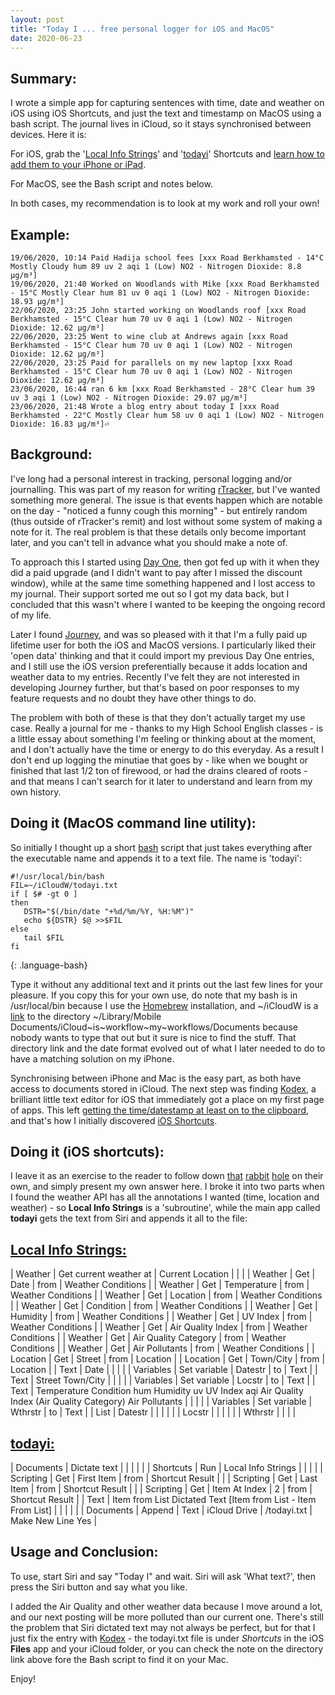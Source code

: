 ```yaml
---
layout: post
title: "Today I ... free personal logger for iOS and MacOS"
date: 2020-06-23
---
```


Summary:
--------
I wrote a simple app for capturing sentences with time, date and
weather on iOS using iOS Shortcuts, and just the text and timestamp on
MacOS using a bash script.  The journal lives in iCloud, so it stays
synchronised between devices.  Here it is:

For iOS, grab the '[Local Info Strings](https://www.icloud.com/shortcuts/8538b693ca1c4ba7910f278b85fe867d)' and '[todayi](https://www.icloud.com/shortcuts/5efbcce549ea4ab9ad0076fd28aa8f31)'
Shortcuts and [learn how to add them to your iPhone or iPad](https://support.apple.com/en-gb/guide/shortcuts/apdfeb05586f/ios).

For MacOS, see the Bash script and notes below.

In both cases, my recommendation is to look at my work and roll your own!

Example:
--------
~~~~~~~~
19/06/2020, 10:14 Paid Hadija school fees [xxx Road Berkhamsted - 14°C Mostly Cloudy hum 89 uv 2 aqi 1 (Low) NO2 - Nitrogen Dioxide: 8.8 μg/m³]
19/06/2020, 21:40 Worked on Woodlands with Mike [xxx Road Berkhamsted - 15°C Mostly Clear hum 81 uv 0 aqi 1 (Low) NO2 - Nitrogen Dioxide: 18.93 μg/m³]
22/06/2020, 23:25 John started working on Woodlands roof [xxx Road Berkhamsted - 15°C Clear hum 70 uv 0 aqi 1 (Low) NO2 - Nitrogen Dioxide: 12.62 μg/m³]
22/06/2020, 23:25 Went to wine club at Andrews again [xxx Road Berkhamsted - 15°C Clear hum 70 uv 0 aqi 1 (Low) NO2 - Nitrogen Dioxide: 12.62 μg/m³]
22/06/2020, 23:25 Paid for parallels on my new laptop [xxx Road Berkhamsted - 15°C Clear hum 70 uv 0 aqi 1 (Low) NO2 - Nitrogen Dioxide: 12.62 μg/m³]
23/06/2020, 16:44 ran 6 km [xxx Road Berkhamsted - 28°C Clear hum 39 uv 3 aqi 1 (Low) NO2 - Nitrogen Dioxide: 29.07 μg/m³]
23/06/2020, 21:48 Wrote a blog entry about today I [xxx Road Berkhamsted - 22°C Mostly Clear hum 58 uv 0 aqi 1 (Low) NO2 - Nitrogen Dioxide: 16.83 μg/m³]⏎                                                                             
~~~~~~~~

Background:
-----------
I've long had a personal interest in tracking, personal logging and/or
journalling.  This was part of my reason for writing
[rTracker](https://apps.apple.com/us/app/rtracker-track-it-your-way/id486541371),
but I've wanted something more general.  The issue is that events
happen which are notable on the day - "noticed a funny cough this
morning" - but entirely random (thus outside of rTracker's remit) and
lost without some system of making a note for it.  The real problem is
that these details only become important later, and you can't tell in
advance what you should make a note of.

To approach this I started using [Day One](https://dayoneapp.com/), then got fed up with it when
they did a paid upgrade (and I didn't want to pay after I missed the
discount window), while at the same
time something happened and I lost access to my journal.
Their support sorted me out so I got my data back, but I concluded
that this wasn't where I wanted to be keeping the ongoing record of my
life.

Later I found [Journey](https://2appstudio.com/journey/), and was so pleased with it that I'm a fully paid
up lifetime user for both the iOS and MacOS versions.  I particularly
liked their 'open data' thinking and that it could import my previous
Day One entries, and I still use the iOS
version preferentially because it adds location and weather data to my
entries.  Recently I've felt they are not interested in developing
Journey further, but that's based on poor responses to my feature
requests and no doubt they have other things to do.

The problem with both of these is that they don't actually target my
use case.  Really a journal for me - thanks to my High School English
classes - is a little essay about something I'm feeling or thinking
about at the moment, and I don't actually have the time or energy to do
this everyday.  As a result I don't end up logging the minutiae that
goes by - like when we bought or finished that last 1/2 ton of firewood, or had
the drains cleared of roots - and that means I can't search for it
later to understand and learn from my own history.

Doing it (MacOS command line utility):
---------
So initially I thought up a short [bash](https://www.gnu.org/software/bash/) script that just takes
everything after the executable name and appends it to a text file.
The name is 'todayi':

~~~~~~~~
#!/usr/local/bin/bash
FIL=~/iCloudW/todayi.txt
if [ $# -gt 0 ]
then
   DSTR="$(/bin/date "+%d/%m/%Y, %H:%M")"
   echo ${DSTR} $@ >>$FIL 
else
   tail $FIL
fi
~~~~~~~~
{: .language-bash}

Type it without any additional text and it prints out the last few
lines for your pleasure.  If you copy this for your own use, do note that
my bash is in /usr/local/bin because I use the [Homebrew](https://brew.sh/) installation,
and ~/iCloudW is a [link](https://en.wikipedia.org/wiki/Symbolic_link) to the directory
~/Library/Mobile Documents/iCloud~is~workflow~my~workflows/Documents 
because nobody wants to type that out but it sure is nice to find the
stuff.  That directory link and the date format evolved out of what I
later needed to do to have a matching solution on my iPhone.

Synchronising between iPhone and Mac is the easy part, as both have
access to documents stored in iCloud.  The next step was finding
[Kodex](https://kodex.app/), a brilliant little text editor for iOS that immediately got a
place on my first page of apps.  This left [getting the time/datestamp at least on to the clipboard](https://domainwebcenter.com/iphone-ios-13-shortcut-automation-to-insert-date-time-stamp-into-notes/),
and that's how I initially discovered [iOS Shortcuts](https://support.apple.com/en-gb/guide/shortcuts/welcome/ios). 

Doing it (iOS shortcuts):
-------------------------
I leave it as an exercise to the reader to follow down [that](https://www.imore.com/all-shortcuts-actions-apple-apps) [rabbit](https://www.matthewcassinelli.com/ios-13-siri-shortcuts-library/)
[hole](https://sharecuts.app/) on their own, and simply present my own answer here.  I broke it
into two parts when I found the weather API has all the annotations I
wanted (time, location and weather) - so **Local Info Strings** is a 'subroutine', while
the main app called **todayi** gets the text from Siri and appends it all to the file:

[Local Info Strings:](https://www.icloud.com/shortcuts/8538b693ca1c4ba7910f278b85fe867d)
--------------

| Weather   | Get current weather at | Current Location     |      |                    |
| Weather   | Get                    | Date                 | from | Weather Conditions |
| Weather   | Get                    | Temperature          | from | Weather Conditions |
| Weather   | Get                    | Location             | from | Weather Conditions |
| Weather   | Get                    | Condition            | from | Weather Conditions |
| Weather   | Get                    | Humidity             | from | Weather Conditions |
| Weather   | Get                    | UV Index             | from | Weather Conditions |
| Weather   | Get                    | Air Quality Index    | from | Weather Conditions |
| Weather   | Get                    | Air Quality Category | from | Weather Conditions |
| Weather   | Get                    | Air Pollutants       | from | Weather Conditions |
| Location  | Get                    | Street               | from | Location           |
| Location  | Get                    | Town/City            | from | Location           |
| Text      | Date                   |                      |      |                    |
| Variables | Set variable           | Datestr              | to   | Text               |
| Text      | Street Town/City       |                      |      |                    |
| Variables | Set variable           | Locstr               | to   | Text               |
| Text      | Temperature Condition hum Humidity uv UV Index aqi Air Quality Index (Air Quality Category) Air Pollutants | | | |
| Variables | Set variable           | Wthrstr              | to   | Text               |
| List      | Datestr                |                      |      |                    |
|           | Locstr                 |                      |      |                    |
|           | Wthrstr                |                      |      |                    |


[todayi:](https://www.icloud.com/shortcuts/5efbcce549ea4ab9ad0076fd28aa8f31)
-----

| Documents | Dictate text |                    |      |                 | |
| Shortcuts | Run          | Local Info Strings |      |                 | |
| Scripting | Get          | First Item         | from | Shortcut Result | |
| Scripting | Get          | Last Item          | from | Shortcut Result | |
| Scripting | Get          | Item At Index      | 2    | from            | Shortcut Result |
| Text      | Item from List Dictated Text [Item from List - Item From List] | | | | |
| Documents | Append       | Text               | iCloud Drive | /todayi.txt | Make New Line Yes |

Usage and Conclusion:
---------------------
To use, start Siri and say "Today I" and wait.  Siri will ask 'What text?', then press the Siri button and say what you like.

I added the Air Quality and other weather data because I move around a lot, and our next posting will be more polluted than our current one.  There's still the problem that Siri dictated text may not always be perfect, but for that I just fix the entry with [Kodex](https://kodex.app/) - the todayi.txt file is under *Shortcuts* in the iOS **Files** app and your iCloud folder, or you can check the note on the directory link above fore the Bash script to find it on your Mac.

Enjoy!



